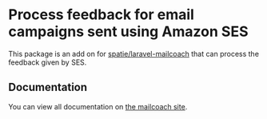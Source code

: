 # Process feedback for email campaigns sent using Amazon SES

This package is an add on for [spatie/laravel-mailcoach](https://github.com/spatie/laravel-mailcoach) that can process the feedback given by SES.

## Documentation

You can view all documentation on [the mailcoach site](https://mailcoach.app).
